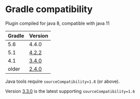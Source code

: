 # Gradle compatibility

Plugin compiled for java 8, compatible with java 11

Gradle | Version
--------|-------
5.6     | 4.4.0
5.1     | [4.2.2](http://xvik.github.io/gradle-quality-plugin/4.2.2)
4.1     | [3.4.0](http://xvik.github.io/gradle-quality-plugin/3.4.0)
older   | [2.4.0](http://xvik.github.io/gradle-quality-plugin/2.4.0)

Java tools require `sourceCompatibility=1.8` (or above).
 
Version [3.3.0](http://xvik.github.io/gradle-quality-plugin/3.3.0) is the latest supporting `sourceCompatibility=1.6`